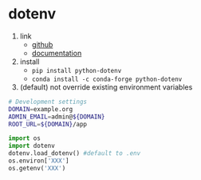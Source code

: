 # dotenv

1. link
   * [github](https://github.com/theskumar/python-dotenv)
   * [documentation](https://saurabh-kumar.com/python-dotenv/)
2. install
   * `pip install python-dotenv`
   * `conda install -c conda-forge python-dotenv`
3. (default) not override existing environment variables

```bash
# Development settings
DOMAIN=example.org
ADMIN_EMAIL=admin@${DOMAIN}
ROOT_URL=${DOMAIN}/app
```

```Python
import os
import dotenv
dotenv.load_dotenv() #default to .env
os.environ['XXX']
os.getenv('XXX')
```
